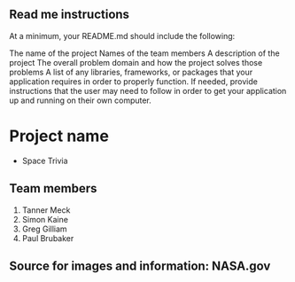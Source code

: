 ## Read me instructions

At a minimum, your README.md should include the following:

The name of the project
Names of the team members
A description of the project
The overall problem domain and how the project solves those problems
A list of any libraries, frameworks, or packages that your application requires in order to properly function. If needed, provide instructions that the user may need to follow in order to get your application up and running on their own computer.


# Project name
* Space Trivia

## Team members 

1. Tanner Meck
1. Simon Kaine
1. Greg Gilliam
1. Paul Brubaker

## Source for images and information: NASA.gov

